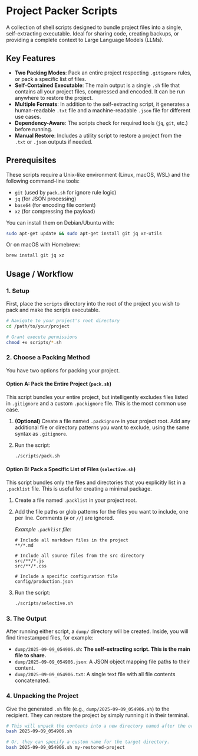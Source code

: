 # Project Packer Scripts

A collection of shell scripts designed to bundle project files into a single, self-extracting executable. Ideal for sharing code, creating backups, or providing a complete context to Large Language Models (LLMs).

## Key Features

-   **Two Packing Modes**: Pack an entire project respecting `.gitignore` rules, or pack a specific list of files.
-   **Self-Contained Executable**: The main output is a single `.sh` file that contains all your project files, compressed and encoded. It can be run anywhere to restore the project.
-   **Multiple Formats**: In addition to the self-extracting script, it generates a human-readable `.txt` file and a machine-readable `.json` file for different use cases.
-   **Dependency-Aware**: The scripts check for required tools (`jq`, `git`, etc.) before running.
-   **Manual Restore**: Includes a utility script to restore a project from the `.txt` or `.json` outputs if needed.

## Prerequisites

These scripts require a Unix-like environment (Linux, macOS, WSL) and the following command-line tools:

-   `git` (used by `pack.sh` for ignore rule logic)
-   `jq` (for JSON processing)
-   `base64` (for encoding file content)
-   `xz` (for compressing the payload)

You can install them on Debian/Ubuntu with:
```bash
sudo apt-get update && sudo apt-get install git jq xz-utils
```
Or on macOS with Homebrew:
```bash
brew install git jq xz
```

## Usage / Workflow

### 1. Setup

First, place the `scripts` directory into the root of the project you wish to pack and make the scripts executable.

```bash
# Navigate to your project's root directory
cd /path/to/your/project

# Grant execute permissions
chmod +x scripts/*.sh
```

### 2. Choose a Packing Method

You have two options for packing your project.

#### Option A: Pack the Entire Project (`pack.sh`)

This script bundles your entire project, but intelligently excludes files listed in `.gitignore` and a custom `.packignore` file. This is the most common use case.

1.  **(Optional)** Create a file named `.packignore` in your project root. Add any additional file or directory patterns you want to exclude, using the same syntax as `.gitignore`.
2.  Run the script:

    ```bash
    ./scripts/pack.sh
    ```

#### Option B: Pack a Specific List of Files (`selective.sh`)

This script bundles only the files and directories that you explicitly list in a `.packlist` file. This is useful for creating a minimal package.

1.  Create a file named `.packlist` in your project root.
2.  Add the file paths or glob patterns for the files you want to include, one per line. Comments (`#` or `//`) are ignored.

    *Example `.packlist` file:*
    ```
    # Include all markdown files in the project
    **/*.md

    # Include all source files from the src directory
    src/**/*.js
    src/**/*.css

    # Include a specific configuration file
    config/production.json
    ```
3.  Run the script:

    ```bash
    ./scripts/selective.sh
    ```

### 3. The Output

After running either script, a `dump/` directory will be created. Inside, you will find timestamped files, for example:

-   `dump/2025-09-09_054906.sh`: **The self-extracting script. This is the main file to share.**
-   `dump/2025-09-09_054906.json`: A JSON object mapping file paths to their content.
-   `dump/2025-09-09_054906.txt`: A single text file with all file contents concatenated.

### 4. Unpacking the Project

Give the generated `.sh` file (e.g., `dump/2025-09-09_054906.sh`) to the recipient. They can restore the project by simply running it in their terminal.

```bash
# This will unpack the contents into a new directory named after the original project.
bash 2025-09-09_054906.sh

# Or, they can specify a custom name for the target directory.
bash 2025-09-09_054906.sh my-restored-project
```